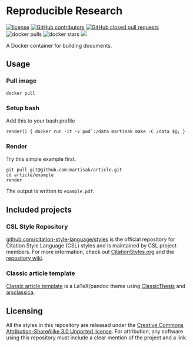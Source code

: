# Reproducible Research

[![license](https://img.shields.io/badge/license-CC%20BY%20SA%203.0-blue.svg)](https://github.com/martisak/reproducibleresearch#licensing)
[![GitHub contributors](https://img.shields.io/github/contributors/martisak/reproducible.svg)](https://github.com/martisak/reproducibleresearch/graphs/contributors)
[![GitHub closed pull requests](https://img.shields.io/github/issues-pr-closed/martisak/reproducible.svg)](https://github.com/martisak/reproducibleresearch/pulls?q=is%3Apr+is%3Aclosed)
![docker pulls](https://img.shields.io/docker/pulls/martisak/reproducibleresearch.svg) ![docker stars](https://img.shields.io/docker/stars/martisak/reproducibleresearch.svg) [![](https://images.microbadger.com/badges/image/martisak/reproducibleresearch.svg)](https://microbadger.com/images/martisak/reproducibleresearch "martisak/reproducibleresearch image metadata")


A Docker container for building documents.

## Usage

### Pull image

```
docker pull 
```

### Setup bash

Add this to your bash profile

```
render() { docker run -it -v`pwd`:/data martisak make -C /data $@; }
```

### Render

Try this simple example first.

```
git pull git@github.com:martisak/article.git
cd article/example
render
```

The output is written to `example.pdf`.

## Included projects
### CSL Style Repository

[github.com/citation-style-language/styles](https://github.com/citation-style-language/styles) is the official repository for Citation Style Language (CSL) styles and is maintained by CSL project members.
For more information, check out [CitationStyles.org](http://citationstyles.org/) and the [repository wiki](https://github.com/citation-style-language/styles/wiki).

### Classic article template

[Classic article template](https://github.com/martisak/article) is a LaTeX/pandoc theme using [ClassicThesis](https://ctan.org/tex-archive/macros/latex/contrib/classicthesis?lang=en) and [arsclassica](https://www.ctan.org/pkg/arsclassica).

## Licensing

All the styles in this repository are released under the [Creative Commons Attribution-ShareAlike 3.0 Unported license](http://creativecommons.org/licenses/by-sa/3.0/). For attribution, any software using this repository must include a clear mention of the project and a link.

